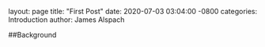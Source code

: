 layout: page
title: "First Post"
date: 2020-07-03 03:04:00 -0800
categories: Introduction
author: James Alspach

##Background
